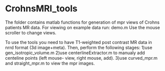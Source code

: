 # CrohnsMRI_tools
The folder contains matlab functions for generation of mpr views of Crohns patients MR data.
For viewing on example data run: demo.m
Use the mouse scroller to change views.

To use the tools you need to have T1-weighted post contrast MR data in nrrd format (3d image+meta).
Then, perform the following stages:
1)use gen_isotropic_volume.m
2)use centerlineExtractor.m to manualy add centeline points (left mouse- view, right mouse, add).
3)use curved_mpr.m and straight_mpr.m to view the mpr images.


